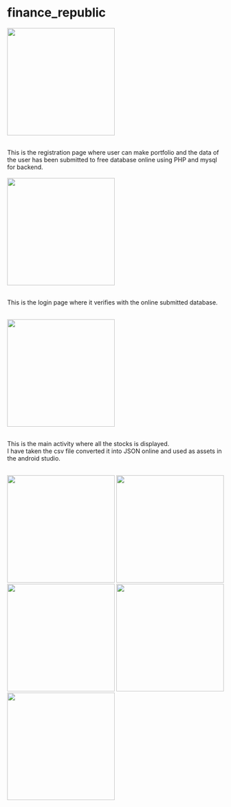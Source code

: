 # finance_republic


<img src="https://user-images.githubusercontent.com/19501588/59831584-b5a24e80-935f-11e9-9b8e-01ff172ab6a3.png" width="250"><br/><br/>

This is the registration page where user can make portfolio and the data of the user has been submitted to free database online using PHP and mysql for backend.<br/><br/>
<img src="https://user-images.githubusercontent.com/19501588/59831593-baff9900-935f-11e9-978a-7afadbfc9174.png" width="250"><br/><br/>

This is the login page where it verifies with the online submitted database. <br/><br/>

<img src="https://user-images.githubusercontent.com/19501588/59831899-5a249080-9360-11e9-8f72-fee68536c7ee.png" width="250"><br/><br/>

This is the main activity where all the stocks is displayed.<br/>
I have taken the csv file converted it into JSON online and used as assets in the android studio.<br/><br/>

<img src="https://user-images.githubusercontent.com/19501588/59831612-c5219780-935f-11e9-8498-fa5ba678e3a5.png" width="250">


<img src="https://user-images.githubusercontent.com/19501588/59831963-7a544f80-9360-11e9-85f7-7e2b6ea18c7f.png" width="250">
<img src="https://user-images.githubusercontent.com/19501588/59831644-d10d5980-935f-11e9-9f76-65d45d4b9a6e.png" width="250">
<img src="https://user-images.githubusercontent.com/19501588/59831962-79bbb900-9360-11e9-816a-7e1ad358191d.png" width="250">
<img src="https://user-images.githubusercontent.com/19501588/59831741-074ad900-9360-11e9-89a8-4dd45069afad.png" width="250">

